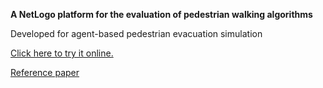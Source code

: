 **A NetLogo platform for the evaluation of pedestrian walking algorithms**

Developed for agent-based pedestrian evacuation simulation

[Click here to try it online.](http://netlogoweb.org/web?https://raw.githubusercontent.com/fardadhp/walking_algorithms_evaluation/master/Pedestrian_navigation_Algorithm_Evaluation_platform.nlogo)

[Reference paper](https://arxiv.org/ftp/arxiv/papers/1801/1801.09604.pdf)
